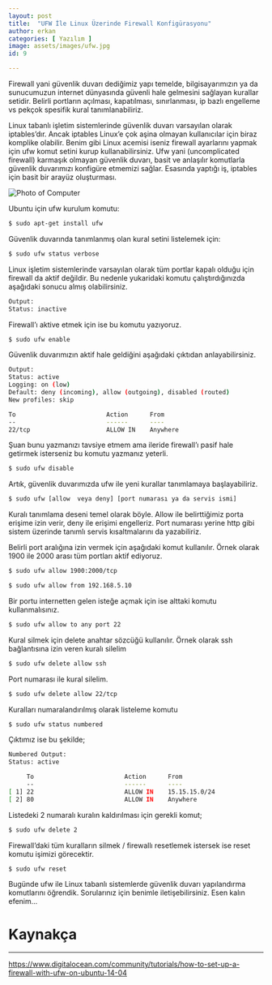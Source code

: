 ```yaml
---
layout: post
title:  "UFW İle Linux Üzerinde Firewall Konfigürasyonu"
author: erkan
categories: [ Yazılım ]
image: assets/images/ufw.jpg
id: 9

---
```


Firewall yani güvenlik duvarı dediğimiz yapı temelde, bilgisayarımızın ya da sunucumuzun internet dünyasında güvenli hale 
gelmesini sağlayan kurallar setidir. Belirli portların açılması, kapatılması, sınırlanması, ip bazlı engelleme vs pekçok
spesifik kural tanımlanabiliriz.

Linux tabanlı işletim sistemlerinde güvenlik duvarı varsayılan olarak iptables’dır. Ancak iptables Linux’e çok aşina olmayan 
kullanıcılar için biraz komplike olabilir. Benim gibi Linux acemisi iseniz firewall ayarlarını yapmak için ufw komut setini 
kurup kullanabilirsiniz. Ufw yani (uncomplicated firewall) karmaşık olmayan güvenlik duvarı, basit ve anlaşılır komutlarla 
güvenlik duvarımızı konfigüre etmemizi sağlar. Esasında yaptığı iş, iptables için basit bir arayüz oluşturması.

![Photo of Computer](https://user-images.githubusercontent.com/9788440/33800403-7725f3b4-dd3f-11e7-921b-eae5b09348f9.jpeg)

Ubuntu için ufw kurulum komutu:

```bash
$ sudo apt-get install ufw
```
Güvenlik duvarında tanımlanmış olan kural setini listelemek için:

```bash
$ sudo ufw status verbose
```
Linux işletim sistemlerinde varsayılan olarak tüm portlar kapalı olduğu için firewall da aktif değildir. Bu nedenle yukaridaki komutu çalıştırdığınızda aşağıdaki sonucu almış olabilirsiniz.

```bash
Output:
Status: inactive
```
Firewall’ı aktive etmek için ise bu komutu yazıyoruz.

```bash
$ sudo ufw enable
```
Güvenlik duvarımızın aktif hale geldiğini aşağıdaki çıktıdan anlayabilirsiniz.
```bash
Output:
Status: active
Logging: on (low)
Default: deny (incoming), allow (outgoing), disabled (routed)
New profiles: skip

To                         Action      From
--                         ------      ----
22/tcp                     ALLOW IN    Anywhere
```

Şuan bunu yazmanızı tavsiye etmem ama ileride firewall’ı pasif hale getirmek isterseniz bu komutu yazmanız yeterli.

```bash
$ sudo ufw disable
```
Artık, güvenlik duvarımızda ufw ile yeni kurallar tanımlamaya başlayabiliriz. 

```bash
$ sudo ufw [allow  veya deny] [port numarası ya da servis ismi]
```
Kuralı tanımlama deseni temel olarak böyle. Allow ile belirttiğimiz porta erişime izin verir, deny ile erişimi engelleriz. Port numarası yerine http gibi sistem üzerinde tanımlı servis kısaltmalarını da yazabiliriz.

Belirli port aralığına izin vermek için aşağıdaki komut kullanılır. Örnek olarak 1900 ile 2000 arası tüm portları aktif ediyoruz.

```bash
$ sudo ufw allow 1900:2000/tcp
```

```bash
$ sudo ufw allow from 192.168.5.10
```
Bir portu internetten gelen isteğe açmak için ise alttaki komutu kullanmalısınız.

```bash
$ sudo ufw allow to any port 22
```
Kural silmek için delete anahtar sözcüğü kullanılır. Örnek olarak ssh bağlantısına izin veren kuralı silelim

```bash
$ sudo ufw delete allow ssh
```
Port numarası ile kural silelim.
```bash
$ sudo ufw delete allow 22/tcp
```


Kuralları numaralandırılmış olarak listeleme komutu

```bash
$ sudo ufw status numbered
```
Çıktımız ise bu şekilde;
```bash
Numbered Output:
Status: active

     To                         Action      From
     --                         ------      ----
[ 1] 22                         ALLOW IN    15.15.15.0/24
[ 2] 80                         ALLOW IN    Anywhere
```

Listedeki 2 numaralı kuralın kaldırılması için gerekli komut;

```bash
$ sudo ufw delete 2
```
Firewall’daki tüm kuralların silmek / firewallı resetlemek istersek ise reset komutu işimizi görecektir.

```bash
$ sudo ufw reset
```

Bugünde ufw ile Linux tabanlı sistemlerde güvenlik duvarı yapılandırma komutlarını öğrendik. Sorularınız için benimle iletişebilirsiniz. Esen kalın efenim...

# Kaynakça
-----
https://www.digitalocean.com/community/tutorials/how-to-set-up-a-firewall-with-ufw-on-ubuntu-14-04
